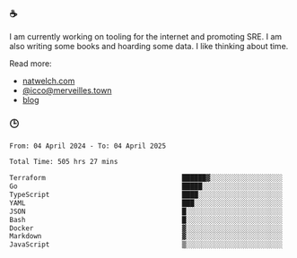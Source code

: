 ### ☕

I am currently working on tooling for the internet and promoting SRE. I am also writing some books and hoarding some data. I like thinking about time. 

Read more:

 - [natwelch.com](https://natwelch.com)
 - [@icco@merveilles.town](https://merveilles.town/@icco)
 - [blog](https://writing.natwelch.com)

### 🕒

<!--START_SECTION:waka-->

```txt
From: 04 April 2024 - To: 04 April 2025

Total Time: 505 hrs 27 mins

Terraform                                  ██████▓░░░░░░░░░░░░░░░░░░   26.56 %
Go                                         █████░░░░░░░░░░░░░░░░░░░░   20.13 %
TypeScript                                 ████░░░░░░░░░░░░░░░░░░░░░   15.60 %
YAML                                       ███░░░░░░░░░░░░░░░░░░░░░░   12.62 %
JSON                                       █░░░░░░░░░░░░░░░░░░░░░░░░   04.43 %
Bash                                       █░░░░░░░░░░░░░░░░░░░░░░░░   03.36 %
Docker                                     ▓░░░░░░░░░░░░░░░░░░░░░░░░   02.99 %
Markdown                                   ▓░░░░░░░░░░░░░░░░░░░░░░░░   02.34 %
JavaScript                                 ▒░░░░░░░░░░░░░░░░░░░░░░░░   01.84 %
```

<!--END_SECTION:waka-->
